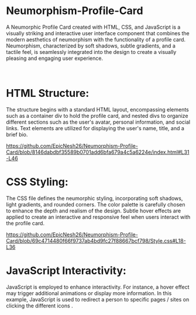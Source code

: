 # Neumorphism-Profile-Card

A Neumorphic Profile Card created with HTML, CSS, and JavaScript is a visually striking and interactive user interface component that combines the modern aesthetics of neumorphism with the functionality of a profile card. Neumorphism, characterized by soft shadows, subtle gradients, and a tactile feel, is seamlessly integrated into the design to create a visually pleasing and engaging user experience.

<br>

# HTML Structure:
The structure begins with a standard HTML layout, encompassing elements such as a container div to hold the profile card, and nested divs to organize different sections such as the user's avatar, personal information, and social links. Text elements are utilized for displaying the user's name, title, and a brief bio.

https://github.com/EpicNesh26/Neumorphism-Profile-Card/blob/8146dabdbf35589b0701add6bfa679a4c5a6224e/index.html#L31-L46



# CSS Styling:
The CSS file defines the neumorphic styling, incorporating soft shadows, light gradients, and rounded corners. The color palette is carefully chosen to enhance the depth and realism of the design. Subtle hover effects are applied to create an interactive and responsive feel when users interact with the profile card.

https://github.com/EpicNesh26/Neumorphism-Profile-Card/blob/69c4714480f66f9737ab4bd9fc27f88667bcf798/Style.css#L18-L36


# JavaScript Interactivity:
JavaScript is employed to enhance interactivity. For instance, a hover effect may trigger additional animations or display more information. In this example, JavaScript is used to redirect a person to specific pages / sites on clicking the different icons .
